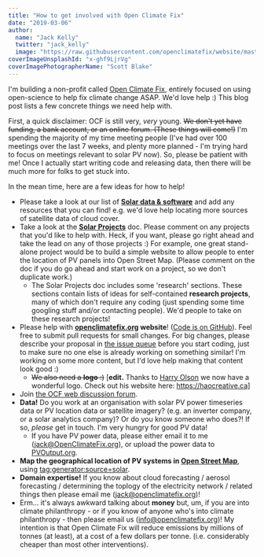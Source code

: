 ```yaml
---
title: "How to get involved with Open Climate Fix"
date: "2019-03-06"
author:
  name: "Jack Kelly"
  twitter: "jack_kelly"
  image: "https://raw.githubusercontent.com/openclimatefix/website/master/src/images/people/jack.png"
coverImageUnsplashId: "x-ghf9LjrVg"
coverImagePhotographerName: "Scott Blake"
---
```


I'm building a non-profit called [Open Climate Fix](http://openclimatefix.org), entirely focused on using open-science to help fix climate change ASAP. We'd love help :) This blog post lists a few concrete things we need help with.

First, a quick disclaimer: OCF is still very, _very_ young. ~~We don't yet have funding, a bank account, or an online forum. (These things will come!)~~ I'm spending the majority of my time meeting people (I've had over 100 meetings over the last 7 weeks, and plenty more planned - I'm trying hard to focus on meetings relevant to solar PV now). So, please be patient with me! Once I actually start writing code and releasing data, then there will be much more for folks to get stuck into.

In the mean time, here are a few ideas for how to help!

- Please take a look at our list of **[Solar data & software](https://docs.google.com/document/d/1tk9cF4O539TzaMaUufn9Ay4f6qKKEyoNKmzP03kbSDo/edit?usp=sharing)** and add any resources that you can find! e.g. we'd love help locating more sources of satellite data of cloud cover.
- Take a look at the **[Solar Projects](https://docs.google.com/document/d/14UZd_qdAjD8P1VGNQThf3rZz9tBCXk2_ySZ_oNIEdSs/edit?usp=sharing)** doc. Please comment on any projects that you'd like to help with. Heck, if you want, please go right ahead and take the lead on any of those projects :) For example, one great stand-alone project would be to build a simple website to allow people to enter the location of PV panels into Open Street Map. (Please comment on the doc if you do go ahead and start work on a project, so we don't duplicate work.)
  - The Solar Projects doc includes some 'research' sections. These sections contain lists of ideas for self-contained **research projects**, many of which don't require any coding (just spending some time googling stuff and/or contacting people). We'd people to take on these research projects!
- Please help with **[openclimatefix.org](http://openclimatefix.org) website**! ([Code is on GitHub](https://github.com/openclimatefix/openclimatefix.github.io/)). Feel free to submit pull requests for small changes. For big changes, please describe your proposal in [the issue queue](https://github.com/openclimatefix/openclimatefix.github.io/issues) before you start coding, just to make sure no one else is already working on something similar! I'm working on some more content, but I'd love help making that content look good :)
  - ~~We also need a **logo** :)~~ [**edit.** Thanks to [Harry Olson](<[LINKEDIN](https://www.linkedin.com/in/harryolson/)>) we now have a wonderful logo. Check out his website here: https://haocreative.ca]
- Join [the OCF web discussion forum](http://openclimatefix.discourse.group).
- **Data!** Do you work at an organisation with solar PV power timeseries data or PV location data or satellite imagery? (e.g. an inverter company, or a solar analytics company)? Or do you know someone who does?! If so, _please_ get in touch. I'm very hungry for good PV data!
  - If you have PV power data, please either email it to me (jack@OpenClimateFix.org), or upload the power data to [PVOutput.org](https://pvoutput.org/).
- **Map the geographical location of PV systems in [Open Street Map](https://www.openstreetmap.org)**, using [tag:generator:source=solar](https://wiki.openstreetmap.org/wiki/Tag:generator:source=solar).
- **Domain expertise!** If you know about cloud forecasting / aerosol forecasting / determining the toplogy of the electricity network / related things then please email me (jack@openclimatefix.org)!
- Erm... it's always awkward talking about **money** but, um, if you are into climate philanthropy - or if you know of anyone who's into climate philanthropy - then please email us (info@openclimatefix.org)! My intention is that Open Climate Fix will reduce emissions by millions of tonnes (at least), at a cost of a few dollars per tonne. (i.e. considerably cheaper than most other interventions).
